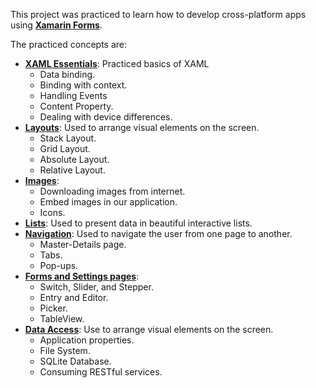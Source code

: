 This project was practiced to learn how to develop cross-platform apps using **[Xamarin Forms](https://dotnet.microsoft.com/apps/xamarin/xamarin-forms)**. 

The practiced concepts are:
- **[XAML Essentials](https://github.com/Ubaid45/XamarinForm_App/blob/master/HelloWorld/Basics/Readme.md)**: Practiced basics of XAML
     - Data binding.
     - Binding with context.
     - Handling Events
     - Content Property.
     - Dealing with device differences.
- **[Layouts]()**: Used to arrange visual elements on the screen.
     - Stack Layout.
     - Grid Layout.
     - Absolute Layout.
     - Relative Layout.
- **[Images](https://github.com/Ubaid45/XamarinForm_App/blob/master/HelloWorld/Exercises/Images/Readme.md)**: 
     - Downloading images from internet.
     - Embed images in our application.
     - Icons.
- **[Lists](https://github.com/Ubaid45/XamarinForm_App/blob/master/HelloWorld/Exercises/List/Readme.md)**: Used to present data in beautiful interactive lists.
- **[Navigation](https://github.com/Ubaid45/XamarinForm_App/blob/master/HelloWorld/Exercises/Navigation/Readme.md)**: Used to navigate the user from one page to another.
     - Master-Details page.
     - Tabs.
     - Pop-ups.
- **[Forms and Settings pages](https://github.com/Ubaid45/XamarinForm_App/blob/master/HelloWorld/Forms%20and%20Setting%20Pages/Readme.md)**:
     - Switch, Slider, and Stepper.
     - Entry and Editor.
     - Picker.
     - TableView.
- **[Data Access](https://github.com/Ubaid45/XamarinForm_App/blob/master/HelloWorld/Data%20Access/Readme.md)**: Use to arrange visual elements on the screen.
     - Application properties.
     - File System.
     - SQLite Database.
     - Consuming RESTful services.
